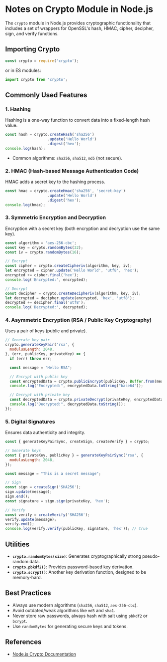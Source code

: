 # Notes on Crypto Module in Node.js

The `crypto` module in Node.js provides cryptographic functionality that
includes a set of wrappers for OpenSSL's hash, HMAC, cipher, decipher,
sign, and verify functions.

## Importing Crypto

``` js
const crypto = require('crypto');
```

or in ES modules:

``` js
import crypto from 'crypto';
```

## Commonly Used Features

### 1. Hashing

Hashing is a one-way function to convert data into a fixed-length hash
value.

``` js
const hash = crypto.createHash('sha256')
                   .update('Hello World')
                   .digest('hex');
console.log(hash);
```

-   Common algorithms: `sha256`, `sha512`, `md5` (not secure).

### 2. HMAC (Hash-based Message Authentication Code)

HMAC adds a secret key to the hashing process.

``` js
const hmac = crypto.createHmac('sha256', 'secret-key')
                   .update('Hello World')
                   .digest('hex');
console.log(hmac);
```

### 3. Symmetric Encryption and Decryption

Encryption with a secret key (both encryption and decryption use the
same key).

``` js
const algorithm = 'aes-256-cbc';
const key = crypto.randomBytes(32);
const iv = crypto.randomBytes(16);

// Encrypt
const cipher = crypto.createCipheriv(algorithm, key, iv);
let encrypted = cipher.update('Hello World', 'utf8', 'hex');
encrypted += cipher.final('hex');
console.log('Encrypted:', encrypted);

// Decrypt
const decipher = crypto.createDecipheriv(algorithm, key, iv);
let decrypted = decipher.update(encrypted, 'hex', 'utf8');
decrypted += decipher.final('utf8');
console.log('Decrypted:', decrypted);
```

### 4. Asymmetric Encryption (RSA / Public Key Cryptography)

Uses a pair of keys (public and private).

``` js
// Generate key pair
crypto.generateKeyPair('rsa', {
  modulusLength: 2048,
}, (err, publicKey, privateKey) => {
  if (err) throw err;

  const message = "Hello RSA";

  // Encrypt with public key
  const encryptedData = crypto.publicEncrypt(publicKey, Buffer.from(message));
  console.log("Encrypted:", encryptedData.toString("base64"));

  // Decrypt with private key
  const decryptedData = crypto.privateDecrypt(privateKey, encryptedData);
  console.log("Decrypted:", decryptedData.toString());
});
```

### 5. Digital Signatures

Ensures data authenticity and integrity.

``` js
const { generateKeyPairSync, createSign, createVerify } = crypto;

// Generate keys
const { privateKey, publicKey } = generateKeyPairSync('rsa', {
  modulusLength: 2048,
});

const message = "This is a secret message";

// Sign
const sign = createSign('SHA256');
sign.update(message);
sign.end();
const signature = sign.sign(privateKey, 'hex');

// Verify
const verify = createVerify('SHA256');
verify.update(message);
verify.end();
console.log(verify.verify(publicKey, signature, 'hex')); // true
```

## Utilities

-   **`crypto.randomBytes(size)`**: Generates cryptographically strong
    pseudo-random data.
-   **`crypto.pbkdf2()`**: Provides password-based key derivation.
-   **`crypto.scrypt()`**: Another key derivation function, designed to
    be memory-hard.

## Best Practices

-   Always use modern algorithms (`sha256`, `sha512`, `aes-256-cbc`).
-   Avoid outdated/weak algorithms like `md5` and `sha1`.
-   Never store raw passwords, always hash with salt using `pbkdf2` or
    `bcrypt`.
-   Use `randomBytes` for generating secure keys and tokens.

## References

-   [Node.js Crypto Documentation](https://nodejs.org/api/crypto.html)
